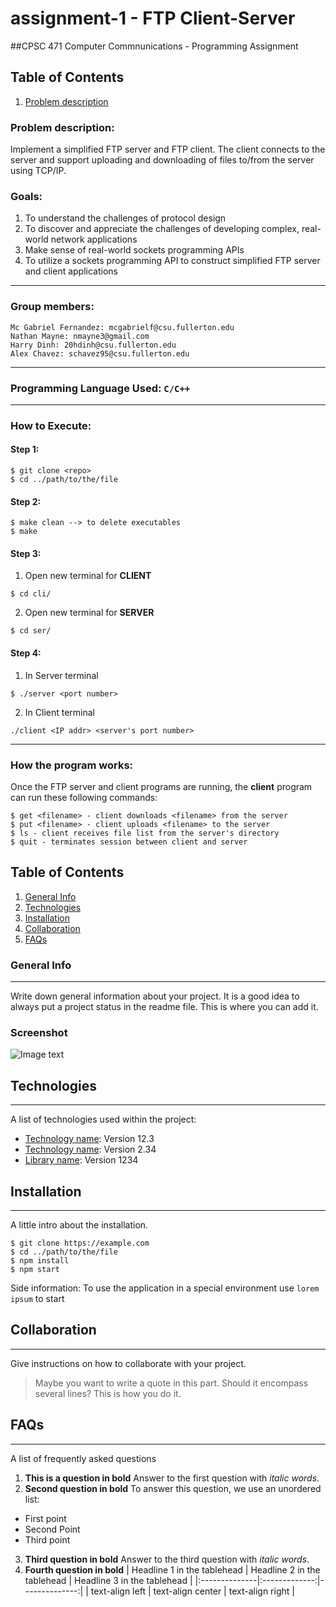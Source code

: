 # assignment-1 - FTP Client-Server
##CPSC 471 Computer Commnunications - Programming Assignment

## Table of Contents
1. [Problem description](#problem-description)

### Problem description:
Implement a simplified FTP server and FTP client. The client connects to the server and support uploading and downloading of files to/from the server using TCP/IP.

### Goals:
1. To understand the challenges of protocol design
2. To discover and appreciate the challenges of developing complex, real-world network applications
3. Make sense of real-world sockets programming APIs
4. To utilize a sockets programming API to construct simplified FTP server and client applications

***

### Group members:
```
Mc Gabriel Fernandez: mcgabrielf@csu.fullerton.edu
Nathan Mayne: nmayne3@gmail.com
Harry Dinh: 20hdinh@csu.fullerton.edu
Alex Chavez: schavez95@csu.fullerton.edu
```
***
### Programming Language Used: ```C/C++```

***
### How to Execute:

#### Step 1:
```
$ git clone <repo>
$ cd ../path/to/the/file
```
#### Step 2:
```
$ make clean --> to delete executables
$ make
```
#### Step 3:
1. Open new terminal for **CLIENT**
```
$ cd cli/
```
2. Open new terminal for **SERVER**
```
$ cd ser/
```
#### Step 4:
1. In Server terminal
```
$ ./server <port number>
```
2. In Client terminal
```
./client <IP addr> <server's port number>
```

***
### How the program works:
Once the FTP server and client programs are running, the **client** program can run these following commands:
```
$ get <filename> - client downloads <filename> from the server
$ put <filename> - client uploads <filename> to the server
$ ls - client receives file list from the server's directory
$ quit - terminates session between client and server
```



## Table of Contents
1. [General Info](#general-info)
2. [Technologies](#technologies)
3. [Installation](#installation)
4. [Collaboration](#collaboration)
5. [FAQs](#faqs)
### General Info
***
Write down general information about your project. It is a good idea to always put a project status in the readme file. This is where you can add it. 
### Screenshot
![Image text](https://www.united-internet.de/fileadmin/user_upload/Brands/Downloads/Logo_IONOS_by.jpg)
## Technologies
***
A list of technologies used within the project:
* [Technology name](https://example.com): Version 12.3 
* [Technology name](https://example.com): Version 2.34
* [Library name](https://example.com): Version 1234
## Installation
***
A little intro about the installation. 
```
$ git clone https://example.com
$ cd ../path/to/the/file
$ npm install
$ npm start
```
Side information: To use the application in a special environment use ```lorem ipsum``` to start
## Collaboration
***
Give instructions on how to collaborate with your project.
> Maybe you want to write a quote in this part. 
> Should it encompass several lines?
> This is how you do it.
## FAQs
***
A list of frequently asked questions
1. **This is a question in bold**
Answer to the first question with _italic words_. 
2. __Second question in bold__ 
To answer this question, we use an unordered list:
* First point
* Second Point
* Third point
3. **Third question in bold**
Answer to the third question with *italic words*.
4. **Fourth question in bold**
| Headline 1 in the tablehead | Headline 2 in the tablehead | Headline 3 in the tablehead |
|:--------------|:-------------:|--------------:|
| text-align left | text-align center | text-align right |
